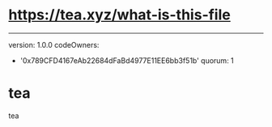 # https://tea.xyz/what-is-this-file
---
version: 1.0.0
codeOwners:
  - '0x789CFD4167eAb22684dFaBd4977E11EE6bb3f51b'
quorum: 1
# tea
tea
